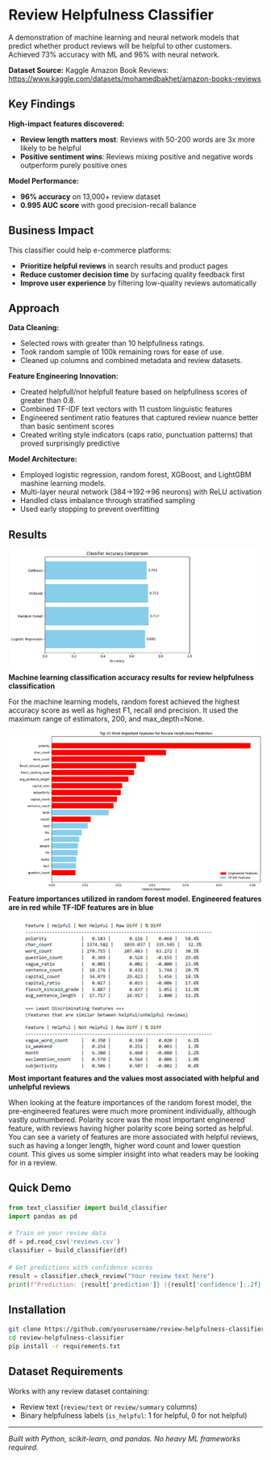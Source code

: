 # Review Helpfulness Classifier

A demonstration of machine learning and neural network models that predict whether product reviews will be helpful to other customers. Achieved 73% accuracy with ML and 96% with neural network.</br>

**Dataset Source:** Kaggle Amazon Book Reviews: https://www.kaggle.com/datasets/mohamedbakhet/amazon-books-reviews

## Key Findings

**High-impact features discovered:**
- **Review length matters most**: Reviews with 50-200 words are 3x more likely to be helpful
- **Positive sentiment wins**: Reviews mixing positive and negative words outperform purely positive ones

**Model Performance:**
- **96% accuracy** on 13,000+ review dataset
- **0.995 AUC score** with good precision-recall balance

## Business Impact

This classifier could help e-commerce platforms:
- **Prioritize helpful reviews** in search results and product pages
- **Reduce customer decision time** by surfacing quality feedback first  
- **Improve user experience** by filtering low-quality reviews automatically

## Approach

**Data Cleaning:**
- Selected rows with greater than 10 helpfullness ratings.
- Took random sample of 100k remaining rows for ease of use.
- Cleaned up columns and combined metadata and review datasets.

**Feature Engineering Innovation:**
- Created helpfull/not helpfull feature based on helpfullness scores of greater than 0.8. 
- Combined TF-IDF text vectors with 11 custom linguistic features
- Engineered sentiment ratio features that captured review nuance better than basic sentiment scores
- Created writing style indicators (caps ratio, punctuation patterns) that proved surprisingly predictive

**Model Architecture:**
- Employed logistic regression, random forest, XGBoost, and LightGBM mashine learning models.
- Multi-layer neural network (384→192→96 neurons) with ReLU activation
- Handled class imbalance through stratified sampling
- Used early stopping to prevent overfitting

## Results

![Visual](visualizations/ML_classifier_accuracy.png)
**Machine learning classification accuracy results for review helpfulness classification**

For the machine learning models, random forest achieved the highest accuracy score as well as highest F1, recall and precision. It used the maximum range of estimators, 200, and max_depth=None. 

![Visual](visualizations/ML_classifier_feature_importance.png)
**Feature importances utilized in random forest model. Engineered features are in red while TF-IDF features are in blue**

![Visual](visualizations/ML_classifier_importance_chart.png)
**Most important features and the values most associated with helpful and unhelpful reviews**

When looking at the feature importances of the random forest model, the pre-engineered features were much more prominent individually, although vastly outnumbered. Polarity score was the most important engineered feature, with reviews having higher polarity score being sorted as helpful. You can see a variety of features are more associated with helpful reviews, such as having a longer length, higher word count and lower question count. This gives us some simpler insight into what readers may be looking for in a review. 

## Quick Demo

```python
from text_classifier import build_classifier
import pandas as pd

# Train on your review data
df = pd.read_csv('reviews.csv')
classifier = build_classifier(df)

# Get predictions with confidence scores
result = classifier.check_review("Your review text here")
print(f"Prediction: {result['prediction']} ({result['confidence']:.2f})")
```

## Installation

```bash
git clone https://github.com/yourusername/review-helpfulness-classifier
cd review-helpfulness-classifier
pip install -r requirements.txt
```

## Dataset Requirements

Works with any review dataset containing:
- Review text (`review/text` or `review/summary` columns)
- Binary helpfulness labels (`is_helpful`: 1 for helpful, 0 for not helpful)

---

*Built with Python, scikit-learn, and pandas. No heavy ML frameworks required.*
